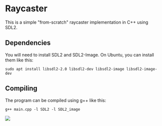 # Raycaster

This is a simple "from-scratch" raycaster implementation in C++ using SDL2.  

## Dependencies
You will need to install SDL2 and SDL2-Image. On Ubuntu, you can install them like this:

```
sudo apt install libsdl2-2.0 libsdl2-dev libsdl2-image libsdl2-image-dev
```

## Compiling
The program can be compiled using g++ like this:

```
g++ main.cpp -l SDL2 -l SDL2_image
```

![]("https://github.com/CarlToft/raycaster/blob/main/images/vis.gif")
